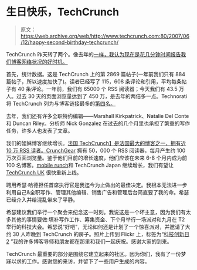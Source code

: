 # 生日快乐，TechCrunch 

> 原文：<https://web.archive.org/web/http://www.techcrunch.com:80/2007/06/12/happy-second-birthday-techcrunch/>

 [](https://web.archive.org/web/20221015161107/http://www.beta.techcrunch.com/) TechCrunch 昨天转了两个。像去年的[一样，我认为现在是花几分钟时间报告我们博客网络状况的好时机。](https://web.archive.org/web/20221015161107/http://www.beta.techcrunch.com/2006/06/12/techcrunch-turns-one-year-old/)

首先，统计数据。这是 TechCrunch 上的第 2869 篇帖子(一年前我们只有 884 篇帖子，所以速度加快了)。读者已经写了 115，608 条评论和引用，平均每条帖子有 40 条评论。一年前，我们有 65000 个 RSS 阅读器；今天我们有 43.5 万人。过去 30 天的页面浏览量达到了 450 万，是去年的两倍多一点。Technorati 将 TechCrunch 列为与博客链接最多的[第四名。](https://web.archive.org/web/20221015161107/http://www.technorati.com/pop/blogs/)

去年，我们还有许多全职特约编辑——Marshall Kirkpatrick、Natalie Del Conte 和 Duncan Riley。分析师 Nick Gonzalez 在过去的几个月里也承担了繁重的写作任务，许多人也发表了文章。

我们的姐妹博客继续增长。[法国 TechCrunch】是法国最大的博客之一，拥有近 10 万 RSS 读者。CrunchGear](https://web.archive.org/web/20221015161107/http://fr.beta.techcrunch.com/) 拥有 50，000 个 RSS 阅读器，每月产生约 100 万次页面浏览量。鉴于他们目前的增长速度，他们应该在未来 6-8 个月内成为前 100 名博客。[mobile runch](https://web.archive.org/web/20221015161107/http://www.mobilecrunch.com/)和 TechCrunch Japan 继续增长，我们有望让 [TechCrunch UK](https://web.archive.org/web/20221015161107/http://uk.beta.techcrunch.com/) 很快重新上线。

聘用希瑟·哈德担任首席执行官是我迄今为止做出的最佳决定。我根本无法进一步利用自己&全职写作、管理其他编辑、销售广告和管理后台简直要了我的命。希瑟已经介入并给混乱带来了平静。

希瑟建议我们举行一个聚会来纪念这一时刻。我说这是一个坏主意，因为我们有太多其他的事情要做:填补写作工作、筹集资金、下个月举行一场派对和九月在 T2 举行的科技大会。希瑟说“好吧”，无论如何还是计划了一个惊喜派对，并邀请了大约 30 人昨晚到 TechCrunch 的房子。照片上传到 Flickr 上，标签为“[科技创新日 2](https://web.archive.org/web/20221015161107/http://flickr.com/photos/michaelarrington/tags/techcrunchbirthday2/) ”我的许多博客导师和朋友都在那里和我们一起庆祝。感谢大家的到来。

TechCrunch 最重要的部分是围绕它建立起来的社区。因为你们，我有了一份梦寐以求的工作。感谢您的来访，并留下了一些用户生成的内容。